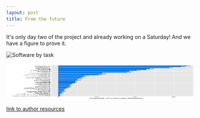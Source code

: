 ```yaml
---
layout: post
title: From the future
---
```


It's only day two of the project and already working on a Saturday! And we have a figure to prove it.

![Software by task](/test_website/assets/software_by_task.png)

<p style="text-align: center">
    <img alt="publish" src="/docs/assets/software_by_task.png" style="max-height: 10vmin;" width="700" height="500"/>
</p>

[link to author resources](/docs/resources/for_authors.md)
